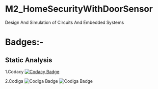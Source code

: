 # M2_HomeSecurityWithDoorSensor
Design And Simulation of Circuits And Embedded Systems
# Badges:-
## Static Analysis
1.Codacy [![Codacy Badge](https://app.codacy.com/project/badge/Grade/058261b0584f4b10a16f4491a2b5a1b7)](https://www.codacy.com/gh/naiksandesh7175/M2_HomeSecurityWithDoorSensor/dashboard?utm_source=github.com&amp;utm_medium=referral&amp;utm_content=naiksandesh7175/M2_HomeSecurityWithDoorSensor&amp;utm_campaign=Badge_Grade)

2.Codiga 
  ![Codiga Badge](https://api.codiga.io/project/32911/status/svg)
   ![Codiga Badge](https://api.codiga.io/project/32911/score/svg)
